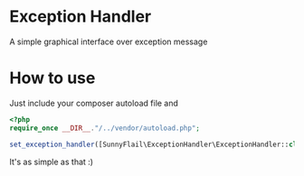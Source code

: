 # Exception Handler
A simple graphical interface over exception message
# How to use
Just include your composer autoload file and 
```php
<?php
require_once __DIR__."/../vendor/autoload.php";

set_exception_handler([SunnyFlail\ExceptionHandler\ExceptionHandler::class, "handleException"]);
```

It's as simple as that :)